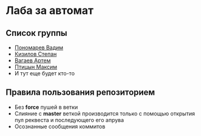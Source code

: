 # Лаба за автомат
## Список группы
- [Пономарев Вадим](https://github.com/VxDxK)
- [Кизилов Степан](https://github.com/AwFaGi)
- [Вагаев Артем](https://github.com/X1ebuchek)
- [Птицын Максим](https://github.com/Kyoto67) 
- И тут еще будет кто-то
## Правила пользования репозиторием
- Без **force** пушей в ветки
- Слияние с **master** веткой производится только с помощью открытия пул реквеста и последующего его апрува
- Осознанные сообщения коммитов
